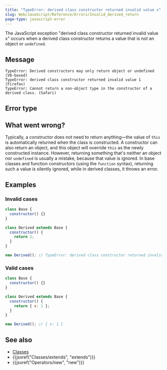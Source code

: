 ```yaml
---
title: "TypeError: derived class constructor returned invalid value x"
slug: Web/JavaScript/Reference/Errors/Invalid_derived_return
page-type: javascript-error
---
```




The JavaScript exception "derived class constructor returned invalid value x" occurs when a derived class constructor returns a value that is not an object or `undefined`.

## Message

```plain
TypeError: Derived constructors may only return object or undefined (V8-based)
TypeError: derived class constructor returned invalid value 1 (Firefox)
TypeError: Cannot return a non-object type in the constructor of a derived class. (Safari)
```

## Error type



## What went wrong?

Typically, a constructor does not need to return anything—the value of `this` is automatically returned when the class is constructed. A constructor can also return an object, and this object will override `this` as the newly constructed instance. However, returning something that's neither an object nor `undefined` is usually a mistake, because that value is ignored. In base classes and function constructors (using the `function` syntax), returning such a value is silently ignored, while in derived classes, it throws an error.

## Examples

### Invalid cases

```js example-bad
class Base {
  constructor() {}
}

class Derived extends Base {
  constructor() {
    return 2;
  }
}

new Derived(); // TypeError: derived class constructor returned invalid value 2
```

### Valid cases

```js example-good
class Base {
  constructor() {}
}

class Derived extends Base {
  constructor() {
    return { x: 1 };
  }
}

new Derived(); // { x: 1 }
```

## See also

- [Classes](/Web/JavaScript/Reference/Classes)
- {{jsxref("Classes/extends", "extends")}}
- {{jsxref("Operators/new", "new")}}
